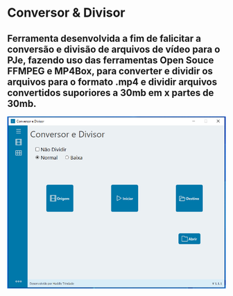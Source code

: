 # Conversor & Divisor

## Ferramenta desenvolvida a fim de falicitar a conversão e divisão de arquivos de vídeo para o PJe, fazendo uso das ferramentas Open Souce FFMPEG e MP4Box, para converter e dividir os arquivos para o formato .mp4 e dividir arquivos convertidos suporiores a 30mb em x partes de 30mb.

![App Conversor & Divisor](https://github.com/hadtrindade/conversor-e-divisor/blob/master/ui/img_home.PNG)
